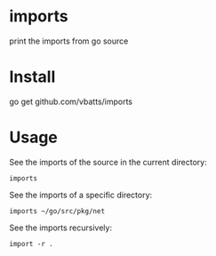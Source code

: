 imports
=======

print the imports from go source


Install
=======

  go get github.com/vbatts/imports


Usage
=====


See the imports of the source in the current directory:

	imports

See the imports of a specific directory:

	imports ~/go/src/pkg/net

See the imports recursively:

	import -r .


